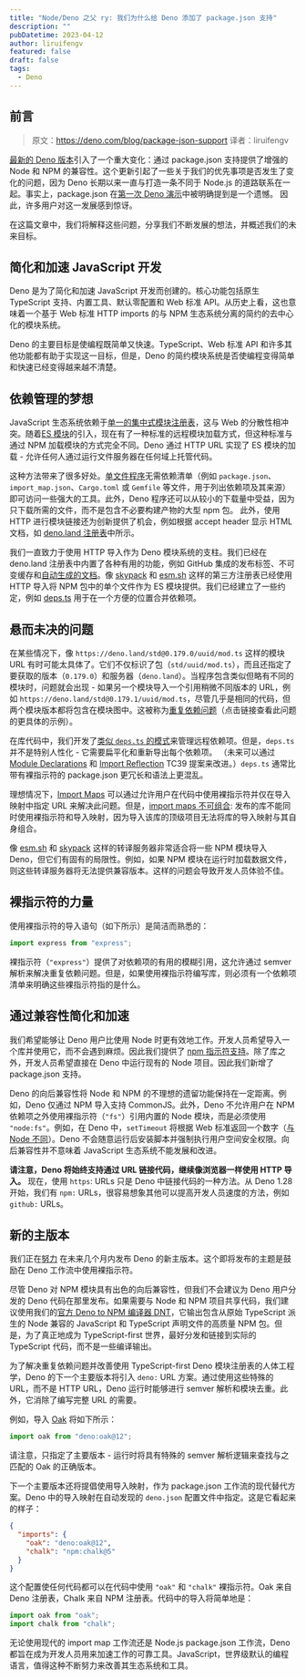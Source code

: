 ```yaml
---
title: "Node/Deno 之父 ry: 我们为什么给 Deno 添加了 package.json 支持"
description: ""
pubDatetime: 2023-04-12
author: liruifengv
featured: false
draft: false
tags:
  - Deno
---
```


## 前言

> 原文：https://deno.com/blog/package-json-support
> 译者：liruifengv

[最新的 Deno 版本](https://deno.com/blog/v1.31)引入了一个重大变化：通过 package.json 支持提供了增强的 Node 和 NPM 的兼容性。这个更新引起了一些关于我们的优先事项是否发生了变化的问题，因为 Deno 长期以来一直与打造一条不同于 Node.js 的道路联系在一起。事实上，package.json 在[第一次 Deno 演示](https://www.youtube.com/watch?v=M3BM9TB-8yA)中被明确提到是一个遗憾。 因此，许多用户对这一发展感到惊讶。

在这篇文章中，我们将解释这些问题，分享我们不断发展的想法，并概述我们的未来目标。

## 简化和加速 JavaScript 开发

Deno 是为了简化和加速 JavaScript 开发而创建的。核心功能包括原生 TypeScript 支持、内置工具、默认零配置和 Web 标准 API。从历史上看，这也意味着一个基于 Web 标准 HTTP imports 的与 NPM 生态系统分离的简约的去中心化的模块系统。

Deno 的主要目标是使编程既简单又快速。TypeScript、Web 标准 API 和许多其他功能都有助于实现这一目标，但是，Deno 的简约模块系统是否使编程变得简单和快速已经变得越来越不清楚。

## 依赖管理的梦想

JavaScript 生态系统依赖于[单一的集中式模块注册表](https://www.npmjs.com/)，这与 Web 的分散性相冲突。随着[ES 模块](https://hacks.mozilla.org/2018/03/es-modules-a-cartoon-deep-dive/)的引入，现在有了一种标准的远程模块加载方式，但这种标准与通过 NPM 加载模块的方式完全不同。Deno 通过 HTTP URL 实现了 ES 模块的加载 - 允许任何人通过运行文件服务器在任何域上托管代码。

这种方法带来了很多好处。[单文件程序](https://deno.com/blog/a-whole-website-in-a-single-js-file)无需依赖清单（例如 `package.json`、`import_map.json`、`Cargo.toml` 或 `Gemfile` 等文件，用于列出依赖项及其来源）即可访问一些强大的工具。此外，Deno 程序还可以从较小的下载量中受益，因为只下载所需的文件，而不是包含不必要构建产物的大型 npm 包。 此外，使用 HTTP 进行模块链接还为创新提供了机会，例如根据 accept header 显示 HTML 文档，如 [deno.land 注册表](https://deno.land/x)中所示。

我们一直致力于使用 HTTP 导入作为 Deno 模块系统的支柱。我们已经在 deno.land 注册表中内置了各种有用的功能，例如 GitHub 集成的发布标签、不可变缓存和[自动生成的文档](https://deno.land/x/oak@v12.1.0/mod.ts)。像 [skypack](https://www.skypack.dev/) 和 [esm.sh](https://esm.sh/) 这样的第三方注册表已经使用 HTTP 导入将 NPM 包中的单个文件作为 ES 模块提供。我们已经建立了一些约定，例如 [deps.ts](https://deno.land/manual@v1.31.1/examples/manage_dependencies) 用于在一个方便的位置合并依赖项。

## 悬而未决的问题

在某些情况下，像 `https://deno.land/std@0.179.0/uuid/mod.ts` 这样的模块 URL 有时可能太具体了。它们不仅标识了包（`std/uuid/mod.ts`），而且还指定了要获取的版本（`0.179.0`）和服务器（`deno.land`）。当程序包含类似但略有不同的模块时，问题就会出现 - 如果另一个模块导入一个引用稍微不同版本的 URL，例如 `https://deno.land/std@0.179.1/uuid/mod.ts`，尽管几乎是相同的代码，但两个模块版本都将包含在模块图中。这被称为[重复依赖问题](https://gist.github.com/ry/f410f6977a164477953e903bcf9d7d74)（点击链接查看此问题的更具体的示例）。

在库代码中，我们开发了[类似 `deps.ts` 的模式](https://deno.land/manual@v1.31.2/examples/manage_dependencies)来管理远程依赖项。但是，`deps.ts` 并不是特别人性化 - 它需要扁平化和重新导出每个依赖项。 （未来可以通过 [Module Declarations](https://github.com/tc39/proposal-module-declarations) 和 [Import Reflection](https://github.com/tc39/proposal-import-reflection) TC39 提案来改进。）`deps.ts` 通常比带有裸指示符的 package.json 更冗长和语法上更混乱。

理想情况下，[Import Maps](https://html.spec.whatwg.org/multipage/webappapis.html#import-maps) 可以通过允许用户在代码中使用裸指示符并仅在导入映射中指定 URL 来解决此问题。但是，[import maps 不可组合](https://github.com/WICG/import-maps/issues/137): 发布的库不能同时使用裸指示符和导入映射，因为导入该库的顶级项目无法将库的导入映射与其自身组合。

像 [esm.sh](https://esm.sh/) 和 [skypack](https://www.skypack.dev/) 这样的转译服务器非常适合将一些 NPM 模块导入 Deno，但它们有固有的局限性。例如，如果 NPM 模块在运行时加载数据文件，则这些转译服务器将无法提供兼容版本。这样的问题会导致开发人员体验不佳。

## 裸指示符的力量

使用裸指示符的导入语句（如下所示）是简洁而熟悉的：

```js
import express from "express";
```

裸指示符（`"express"`）提供了对依赖项的有用的模糊引用，这允许通过 semver 解析来解决重复依赖问题。但是，如果使用裸指示符编写库，则必须有一个依赖项清单来明确这些裸指示符指的是什么。

## 通过兼容性简化和加速

我们希望能够让 Deno 用户比使用 Node 时更有效地工作。开发人员希望导入一个库并使用它，而不会遇到麻烦。因此我们提供了 [npm 指示符支持](https://deno.com/blog/v1.28)。除了库之外，开发人员希望直接在 Deno 中运行现有的 Node 项目。因此我们新增了 package.json 支持。

Deno 的向后兼容性将 Node 和 NPM 的不理想的遗留功能保持在一定距离。例如，Deno 仅通过 NPM 导入支持 CommonJS。此外，Deno 不允许用户在 NPM 依赖项之外使用裸指示符（`"fs"`）引用内置的 Node 模块，而是必须使用 `"node:fs"`。例如，在 Deno 中，`setTimeout` 将根据 Web 标准返回一个数字（[与 Node 不同](https://nodejs.org/en/docs/guides/timers-in-node#leaving-timeouts-behind)）。Deno 不会随意运行后安装脚本并强制执行用户空间安全权限。向后兼容性并不意味着 JavaScript 生态系统不能发展和改进。

**请注意，Deno 将始终支持通过 URL 链接代码，继续像浏览器一样使用 HTTP 导入。** 现在，使用 `https`: URLs 只是 Deno 中链接代码的一种方法。从 Deno 1.28 开始，我们有 `npm:` URLs，很容易想象其他可以提高开发人员速度的方法，例如 `github:` URLs。

## 新的主版本

我们正在[努力](https://github.com/denoland/deno/issues/17475) 在未来几个月内发布 Deno 的新主版本。这个即将发布的主题是鼓励在 Deno 工作流中使用裸指示符。

尽管 Deno 对 NPM 模块具有出色的向后兼容性，但我们不会建议为 Deno 用户分发的 Deno 代码在那里发布。如果需要与 Node 和 NPM 项目共享代码，我们建议使用我们的[官方 Deno to NPM 编译器 DNT](https://github.com/denoland/dnt)，它输出包含从原始 TypeScript 派生的 Node 兼容的 JavaScript 和 TypeScript 声明文件的高质量 NPM 包。但是，为了真正地成为 TypeScript-first 世界，最好分发和链接到实际的 TypeScript 代码，而不是一些编译输出。

为了解决重复依赖问题并改善使用 TypeScript-first Deno 模块注册表的人体工程学，Deno 的下一个主要版本将引入 `deno:` URL 方案。通过使用这些特殊的 URL，而不是 HTTP URL，Deno 运行时能够进行 semver 解析和模块去重。此外，它消除了编写完整 URL 的需要。

例如，导入 [Oak](https://deno.land/x/oak) 将如下所示：

```js
import oak from "deno:oak@12";
```

请注意，只指定了主要版本 - 运行时将具有特殊的 semver 解析逻辑来查找与之匹配的 Oak 的正确版本。

下一个主要版本还将提倡使用导入映射，作为 package.json 工作流的现代替代方案。Deno 中的导入映射在自动发现的 `deno.json` 配置文件中指定。这是它看起来的样子：

```json
{
  "imports": {
    "oak": "deno:oak@12",
    "chalk": "npm:chalk@5"
  }
}
```

这个配置使任何代码都可以在代码中使用 `"oak"` 和 `"chalk"` 裸指示符。Oak 来自 Deno 注册表，Chalk 来自 NPM 注册表。代码中的导入将简单地是：

```js
import oak from "oak";
import chalk from "chalk";
```

无论使用现代的 import map 工作流还是 Node.js package.json 工作流，Deno 都旨在成为开发人员用来加速工作的可靠工具。JavaScript，世界级默认的编程语言，值得这种不断努力来改善其生态系统和工具。
